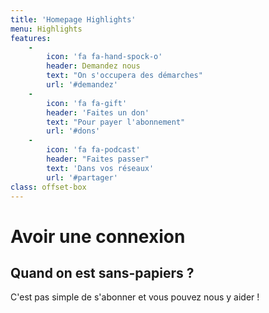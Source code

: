 ```yaml
---
title: 'Homepage Highlights'
menu: Highlights
features:
    -
        icon: 'fa fa-hand-spock-o'
        header: Demandez nous
        text: "On s'occupera des démarches"
        url: '#demandez'
    -
        icon: 'fa fa-gift'
        header: 'Faites un don'
        text: "Pour payer l'abonnement"
        url: '#dons'
    -
        icon: 'fa fa-podcast'
        header: "Faites passer"
        text: 'Dans vos réseaux'
        url: '#partager'
class: offset-box
---
```


# Avoir une connexion
## Quand on est sans-papiers ?  

C'est pas simple de s'abonner et vous pouvez nous y aider !